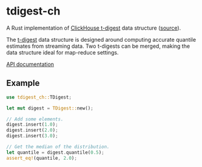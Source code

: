 # tdigest-ch

A Rust implementation of [ClickHouse t-digest][ch-tdigest] data structure
([source][ch-tdigest-src]).

The [t-digest][tdigest-paper] data structure is designed around computing
accurate quantile estimates from streaming data. Two t-digests can be merged,
making the data structure ideal for map-reduce settings.

[API documentation][api-docs]

[tdigest-paper]: https://github.com/tdunning/t-digest/blob/main/docs/t-digest-paper/histo.pdf
[ch-tdigest]: https://clickhouse.com/docs/en/sql-reference/aggregate-functions/reference/quantiletdigest/
[ch-tdigest-src]: https://github.com/ClickHouse/ClickHouse/blob/5e34f48a181744a9f9241e3da0522eeaf9c68b84/src/AggregateFunctions/QuantileTDigest.h
[api-docs]: https://vivienm.github.io/rust-tdigest-ch/tdigest_ch/

## Example

```rust
use tdigest_ch::TDigest;

let mut digest = TDigest::new();

// Add some elements.
digest.insert(1.0);
digest.insert(2.0);
digest.insert(3.0);

// Get the median of the distribution.
let quantile = digest.quantile(0.5);
assert_eq!(quantile, 2.0);
```
